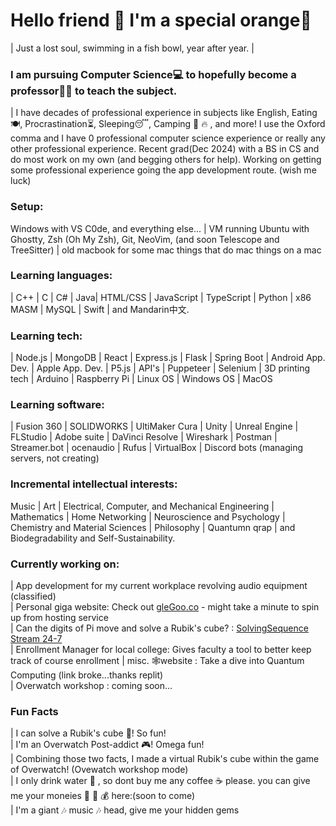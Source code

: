 # Hello friend 👋 I'm a special orange🍊 
| Just a lost soul, swimming in a fish bowl, year after year. |

### I am pursuing Computer Science💻 to hopefully become a professor👨‍🏫 to teach the subject. 
| I have decades of professional experience in subjects like English, Eating🍽, Procrastination⏳, Sleeping😴, Camping :evergreen_tree: :fire: , and more! I use the Oxford comma and I have 0 professional computer science experience or really any other professional experience. Recent grad(Dec 2024) with a BS in CS and do most work on my own (and begging others for help). Working on getting some professional experience going the app development route. (wish me luck) 

### Setup:
Windows with VS C0de, and everything else...  | VM running Ubuntu with Ghostty, Zsh (Oh My Zsh), Git, NeoVim, (and soon Telescope and TreeSitter) | old macbook for some mac things that do mac things on a mac
### Learning languages: 
| C++ | C | C# | Java|   HTML/CSS | JavaScript | TypeScript | Python | x86 MASM | MySQL | Swift | and Mandarin中文. 
### Learning tech: 
| Node.js | MongoDB | React | Express.js | Flask | Spring Boot | Android App. Dev. | Apple App. Dev. | P5.js | API's | Puppeteer | Selenium | 3D printing tech | Arduino | Raspberry Pi | Linux OS | Windows OS | MacOS 
### Learning software: 
| Fusion 360 | SOLIDWORKS | UltiMaker Cura | Unity | Unreal Engine | FLStudio | Adobe suite | DaVinci Resolve | Wireshark | Postman | Streamer.bot | ocenaudio | Rufus | VirtualBox | Discord bots (managing servers, not creating)

### Incremental intellectual interests: 
Music | Art | Electrical, Computer, and Mechanical Engineering | Mathematics | Home Networking | Neuroscience and Psychology | Chemistry and Material Sciences | Philosophy | Quantumn qrap | and Biodegradability and Self-Sustainability. 
### Currently working on: 
| App development for my current workplace revolving audio equipment (classified) \
| Personal giga website: Check out [gleGoo.co](https://glegoo.co/) - might take a minute to spin up from hosting service \
| Can the digits of Pi move and solve a Rubik's cube? : [SolvingSequence Stream 24-7](https://www.twitch.tv/solvingsequence) \
| Enrollment Manager for local college: Gives faculty a tool to better keep track of course enrollment
| misc. :spider_web:website : Take a dive into Quantum Computing (link broke...thanks replit) \
| Overwatch workshop : coming soon...


### Fun Facts 
| I can solve a Rubik's cube :ice_cube:! So fun!\
| I'm an Overwatch Post-addict :video_game:! Omega fun!\
| Combining those two facts, I made a virtual Rubik's cube within the game of Overwatch! (Ovewatch workshop mode)\
| I only drink water :potable_water: , so dont buy me any coffee :coffee: please. you can give me your moneies :money_mouth_face: :money_with_wings: :moneybag: here:(soon to come)\
| I'm a giant :notes: music :notes: head, give me your hidden gems
